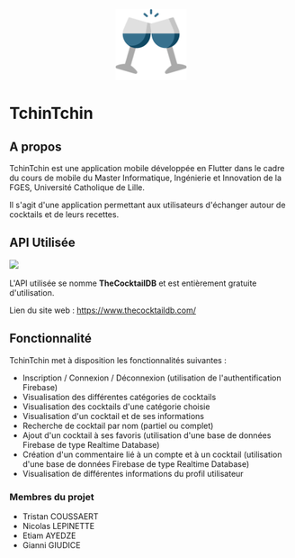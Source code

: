 <p align="center"><img src="assets/images/alcohol.png" width="25%"></p>

# TchinTchin

## A propos

TchinTchin est une application mobile développée en Flutter dans le cadre du cours de mobile du Master Informatique, Ingénierie et Innovation de la FGES, Université Catholique de Lille.

Il s'agit d'une application permettant aux utilisateurs d'échanger autour de cocktails et de leurs recettes.

## API Utilisée

<img src="https://www.thecocktaildb.com/images/cocktail_left.png" width="25%">

L'API utilisée se nomme **TheCocktailDB** et est entièrement gratuite d'utilisation.

Lien du site web : https://www.thecocktaildb.com/

## Fonctionnalité

TchinTchin met à disposition les fonctionnalités suivantes :

- Inscription / Connexion / Déconnexion (utilisation de l'authentification Firebase)
- Visualisation des différentes catégories de cocktails
- Visualisation des cocktails d'une catégorie choisie
- Visualisation d'un cocktail et de ses informations
- Recherche de cocktail par nom (partiel ou complet)
- Ajout d'un cocktail à ses favoris (utilisation d'une base de données Firebase de type Realtime Database)
- Création d'un commentaire lié à un compte et à un cocktail (utilisation d'une base de données Firebase de type Realtime Database)
- Visualisation de différentes informations du profil utilisateur

### Membres du projet

- Tristan COUSSAERT
- Nicolas LEPINETTE
- Etiam AYEDZE
- Gianni GIUDICE
